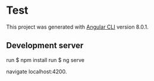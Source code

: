 # Test

This project was generated with [Angular CLI](https://github.com/angular/angular-cli) version 8.0.1.

## Development server

run $ npm install
run $ ng serve

navigate localhost:4200.
